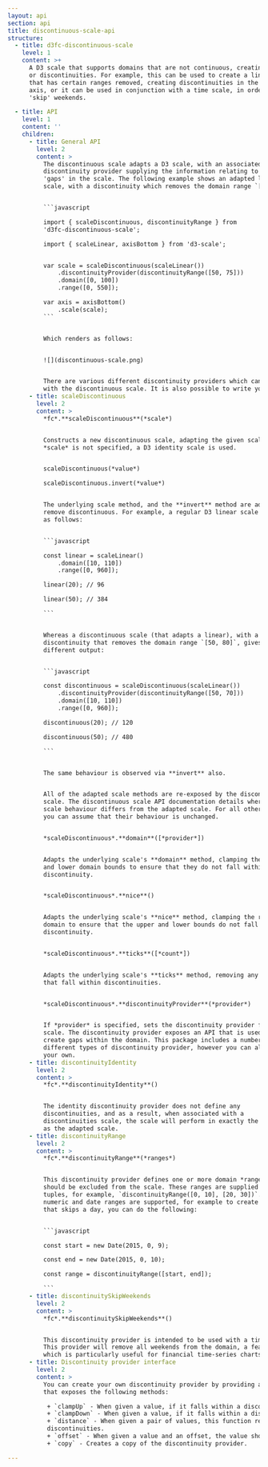 ```yaml
---
layout: api
section: api
title: discontinuous-scale-api
structure:
  - title: d3fc-discontinuous-scale
    level: 1
    content: >+
      A D3 scale that supports domains that are not continuous, creating gaps,
      or discontinuities. For example, this can be used to create a linear scale
      that has certain ranges removed, creating discontinuities in the rendered
      axis, or it can be used in conjunction with a time scale, in order to
      'skip' weekends.

  - title: API
    level: 1
    content: ''
    children:
      - title: General API
        level: 2
        content: >
          The discontinuous scale adapts a D3 scale, with an associated
          discontinuity provider supplying the information relating to any
          'gaps' in the scale. The following example shows an adapted linear
          scale, with a discontinuity which removes the domain range `[50, 75]`:


          ```javascript

          import { scaleDiscontinuous, discontinuityRange } from
          'd3fc-discontinuous-scale';

          import { scaleLinear, axisBottom } from 'd3-scale';


          var scale = scaleDiscontinuous(scaleLinear())
              .discontinuityProvider(discontinuityRange([50, 75]))
              .domain([0, 100])
              .range([0, 550]);

          var axis = axisBottom()
              .scale(scale);
          ```


          Which renders as follows:


          ![](discontinuous-scale.png)


          There are various different discontinuity providers which can be used
          with the discontinuous scale. It is also possible to write your own.
      - title: scaleDiscontinuous
        level: 2
        content: >
          *fc*.**scaleDiscontinuous**(*scale*)


          Constructs a new discontinuous scale, adapting the given scale. If a
          *scale* is not specified, a D3 identity scale is used.


          scaleDiscontinuous(*value*)

          scaleDiscontinuous.invert(*value*)


          The underlying scale method, and the **invert** method are adapted to
          remove discontinuous. For example, a regular D3 linear scale performs
          as follows:


          ```javascript

          const linear = scaleLinear()
              .domain([10, 110])
              .range([0, 960]);

          linear(20); // 96

          linear(50); // 384

          ```


          Whereas a discontinuous scale (that adapts a linear), with a
          discontinuity that removes the domain range `[50, 80]`, gives a
          different output:


          ```javascript

          const discontinuous = scaleDiscontinuous(scaleLinear())
              .discontinuityProvider(discontinuityRange([50, 70]))
              .domain([10, 110])
              .range([0, 960]);

          discontinuous(20); // 120

          discontinuous(50); // 480

          ```


          The same behaviour is observed via **invert** also.


          All of the adapted scale methods are re-exposed by the discontinuous
          scale. The discontinuous scale API documentation details where the
          scale behaviour differs from the adapted scale. For all other methods,
          you can assume that their behaviour is unchanged.


          *scaleDiscontinuous*.**domain**([*provider*])


          Adapts the underlying scale's **domain** method, clamping the upper
          and lower domain bounds to ensure that they do not fall within a
          discontinuity.


          *scaleDiscontinuous*.**nice**()


          Adapts the underlying scale's **nice** method, clamping the resulting
          domain to ensure that the upper and lower bounds do not fall within a
          discontinuity.


          *scaleDiscontinuous*.**ticks**([*count*])


          Adapts the underlying scale's **ticks** method, removing any ticks
          that fall within discontinuities.


          *scaleDiscontinuous*.**discontinuityProvider**(*provider*)


          If *provider* is specified, sets the discontinuity provider for the
          scale. The discontinuity provider exposes an API that is used to
          create gaps within the domain. This package includes a number of
          different types of discontinuity provider, however you can also create
          your own.
      - title: discontinuityIdentity
        level: 2
        content: >
          *fc*.**discontinuityIdentity**()


          The identity discontinuity provider does not define any
          discontinuities, and as a result, when associated with a
          discontinuities scale, the scale will perform in exactly the same way
          as the adapted scale.
      - title: discontinuityRange
        level: 2
        content: >
          *fc*.**discontinuityRange**(*ranges*)


          This discontinuity provider defines one or more domain *ranges* which
          should be excluded from the scale. These ranges are supplied as
          tuples, for example, `discontinuityRange([0, 10], [20, 30])`. Both
          numeric and date ranges are supported, for example to create a range
          that skips a day, you can do the following:


          ```javascript

          const start = new Date(2015, 0, 9);

          const end = new Date(2015, 0, 10);

          const range = discontinuityRange([start, end]);

          ```
      - title: discontinuitySkipWeekends
        level: 2
        content: >
          *fc*.**discontinuitySkipWeekends**()


          This discontinuity provider is intended to be used with a time scale.
          This provider will remove all weekends from the domain, a feature
          which is particularly useful for financial time-series charts.
      - title: Discontinuity provider interface
        level: 2
        content: >
          You can create your own discontinuity provider by providing an object
          that exposes the following methods:

           + `clampUp` - When given a value, if it falls within a discontinuity (i.e. an excluded domain range) it should be shifted forwards to the discontinuity boundary. Otherwise, it should be returned unchanged.
           + `clampDown` - When given a value, if it falls within a discontinuity it should be shifted backwards to the discontinuity boundary. Otherwise, it should be returned unchanged.
           + `distance` - When given a pair of values, this function returns the distance between the, in domain units, minus any discontinuities.
           discontinuities.
           + `offset` - When given a value and an offset, the value should be advanced by the offset value, skipping any discontinuities, to return the final value.
           + `copy` - Creates a copy of the discontinuity provider.

---
```

